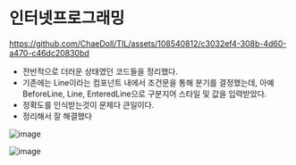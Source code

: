 # 인터넷프로그래밍
https://github.com/ChaeDoll/TIL/assets/108540812/c3032ef4-308b-4d60-a470-c46dc20830bd

- 전반적으로 더러운 상태였던 코드들을 정리했다.
- 기존에는 Line이라는 컴포넌트 내에서 조건문을 통해 분기를 결정했는데, 아예 BeforeLine, Line, EnteredLine으로 구분지어 스타일 및 값을 입력받았다.
- 정확도를 인식받는것이 문제다 큰일이다.
- 정리해서 잘 해결했다

![image](https://github.com/ChaeDoll/TIL/assets/108540812/b622ea62-dc49-44c8-8146-30f8a2bbece7)

![image](https://github.com/ChaeDoll/TIL/assets/108540812/6f235f49-8b99-4085-b131-7c40abef8439)
